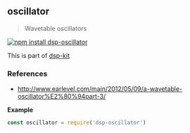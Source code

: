 <a name="module_oscillator"></a>

## oscillator
> Wavetable oscillators

[![npm install dsp-oscillator](https://nodei.co/npm/dsp-oscillator.png?mini=true)](https://npmjs.org/package/dsp-oscillator/)

This is part of [dsp-kit](https://github.com/oramics/dsp-kit)

### References

- http://www.earlevel.com/main/2012/05/09/a-wavetable-oscillator%E2%80%94part-3/

**Example**  
```js
const oscillator = require('dsp-oscillator')
```

